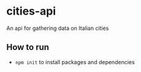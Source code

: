 # cities-api
An api for gathering data on Italian cities

## How to run
* `npm init` to install packages and dependencies